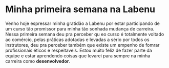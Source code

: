 # Minha primeira semana na Labenu

Venho hoje espressar minha gratidão a Labenu por estar participando de um curso tão promissor para minha tão sonhada mudança de carreira. Nessa primeira semana deu pra perceber qu eo curso é totalmente voltado ao comércio, pelas práticas adotadas e levadas a sério por todos os instrutores, deu pra perceber também que existe um empenho de fomrar profissionais éticos e respeitaveis. Estou muito feliz de fazer parte da equipe e estar aprendendo coisas que levarei para sempre na minha carreira como **desenvolvedor**.